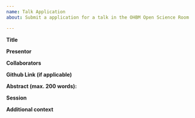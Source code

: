 ```yaml
---
name: Talk Application
about: Submit a application for a talk in the OHBM Open Science Room

---
```


**Title**

**Presentor**

**Collaborators**

**Github Link (if applicable)**

**Abstract (max. 200 words):**

**Session**

**Additional context**
